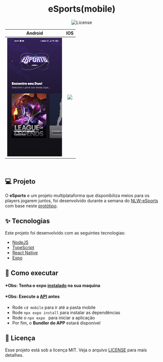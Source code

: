 <h1 align="center">eSports(mobile)</h1>

<p align="center">
  <img alt="License" src="https://img.shields.io/static/v1?label=license&message=MIT&color=0d47a1&labelColor=000000">
</p>
<!-- <p align="center">
    <img alt="Imagem web" title="Inicio" src="../AppShowcase/mobile/screenshot_NLW_eSports_home.jpg" width="20%"></img>
    <img alt="Imagem web" title="Cardapio" src="../AppShowcase/mobile/screenshot_NLW_eSports_list_ads.jpg" width="20%"></img> 
    <img alt="Imagem web" title="Prato" src="../AppShowcase/mobile/screenshot_NLW_eSports_modal_ad.jpg" width="20%"></img>
</p> -->

<center>

  |                                      Android                                       |                                      IOS                                      |
  | :--------------------------------------------------------------------------------: | :---------------------------------------------------------------------------: |
  | <img src = "../AppShowcase/mobile/gif_NLW_eSports_Android.gif" width="100%"></img> | <img src = "../AppShowcase/mobile/gif_NLW_eSports_IOS.gif" width="92%"></img> |
</center>

<br>

## 💻 Projeto

O <b>eSports</b> e um projeto multiplataforma que disponibiliza meios para os players jogarem juntos, foi desenvolvido durante a semana do [NLW-eSports](https://github.com/rocketseat-education) com base neste [protótipo](https://www.figma.com/file/GA28J5IkFOqDd3IGpqgqnK/NLW-eSports).

## ✨ Tecnologias

Este projeto foi desenvolvido com as seguintes tecnologias:

- [NodeJS](https://nodejs.org/en/)
- [TypeScript](https://www.typescriptlang.org/)
- [React Native](https://reactnative.dev/)
- [Expo](https://expo.dev/)

## 🚀 Como executar

#### ***Obs: Tenha o expo [instalado](https://docs.expo.dev/) na sua maquina**
#### ***Obs: Execute a [API](../server/) antes**
- Rode `cd mobile` para ir até a pasta mobile
- Rode `npx expo install` para instalar as dependências
- Rode o `npx expo ` para iniciar a aplicação
- Por fim, o <b>Bundler do APP</b> estará disponível

## 📄 Licença

Esse projeto está sob a licença MIT. Veja o arquivo [LICENSE](../LICENSE) para mais detalhes.
